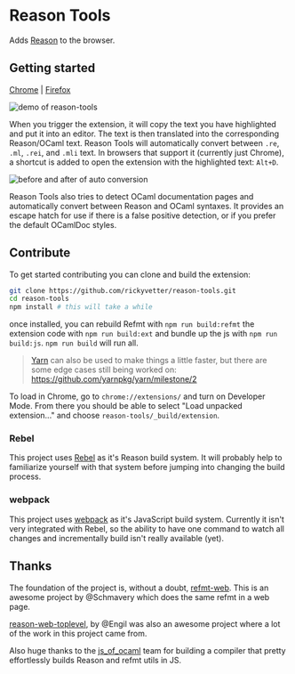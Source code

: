 # Reason Tools

Adds [Reason](http://facebook.github.io/reason/) to the browser.

## Getting started

[Chrome](https://chrome.google.com/webstore/detail/reason-tools/kmdelnjbembbiodplmhgfjpecibfhadd) | [Firefox](https://addons.mozilla.org/en-US/firefox/addon/reason-tools/)

![demo of reason-tools](https://raw.githubusercontent.com/rickyvetter/reason-tools/master/assets/demo.gif)

When you trigger the extension, it will copy the text you have highlighted and put it into an editor. The text is then translated into the corresponding Reason/OCaml text. Reason Tools will automatically convert between `.re`, `.ml`, `.rei`, and `.mli` text. In browsers that support it (currently just Chrome), a shortcut is added to open the extension with the highlighted text: `Alt+D`.

![before and after of auto conversion](https://cloud.githubusercontent.com/assets/1909539/21284240/f5828a68-c3ca-11e6-9e29-13cf1a4f05fa.png)

Reason Tools also tries to detect OCaml documentation pages and automatically convert between Reason and OCaml syntaxes. It provides an escape hatch for use if there is a false positive detection, or if you prefer the default OCamlDoc styles.

## Contribute

To get started contributing you can clone and build the extension:

```sh
git clone https://github.com/rickyvetter/reason-tools.git
cd reason-tools
npm install # this will take a while
```

once installed, you can rebuild Refmt with `npm run build:refmt` the extension code with `npm run build:ext` and bundle up the js with `npm run build:js`. `npm run build` will run all.

> [Yarn](https://github.com/yarnpkg/yarn) can also be used to make things a little faster, but there are some edge cases still being worked on: https://github.com/yarnpkg/yarn/milestone/2

To load in Chrome, go to `chrome://extensions/` and turn on Developer Mode. From there you should be able to select "Load unpacked extension..." and choose `reason-tools/_build/extension`.

### Rebel

This project uses [Rebel](https://github.com/reasonml/rebel) as it's Reason build system. It will probably help to familiarize yourself with that system before jumping into changing the build process.

### webpack

This project uses [webpack](http://webpack.github.io/) as it's JavaScript build system. Currently it isn't very integrated with Rebel, so the ability to have one command to watch all changes and incrementally build isn't really available (yet).

## Thanks

The foundation of the project is, without a doubt, [refmt-web](https://github.com/Schmavery/refmt-web). This is an awesome project by @Schmavery which does the same refmt in a web page.

[reason-web-toplevel](https://github.com/Engil/reason-web-toplevel), by @Engil was also an awesome project where a lot of the work in this project came from.

Also huge thanks to the [js_of_ocaml](https://github.com/ocsigen/js_of_ocaml) team for building a compiler that pretty effortlessly builds Reason and refmt utils in JS.

